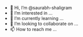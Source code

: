 - 👋 Hi, I’m @saurabh-shaligram
- 👀 I’m interested in ...
- 🌱 I’m currently learning ...
- 💞️ I’m looking to collaborate on ...
- 📫 How to reach me ...

<!---
saurabh-shaligram/saurabh-shaligram is a ✨ special ✨ repository because its `README.md` (this file) appears on your GitHub profile.
You can click the Preview link to take a look at your changes.
--->
